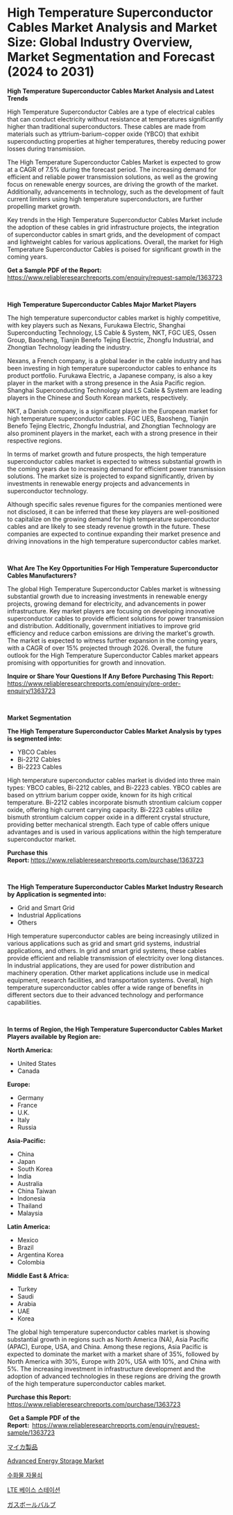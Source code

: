 <p><h1>High Temperature Superconductor Cables Market Analysis and Market Size: Global Industry Overview, Market Segmentation and Forecast (2024 to 2031)</h1></p><p><strong>High Temperature Superconductor Cables Market Analysis and Latest Trends</strong></p>
<p><p>High Temperature Superconductor Cables are a type of electrical cables that can conduct electricity without resistance at temperatures significantly higher than traditional superconductors. These cables are made from materials such as yttrium-barium-copper oxide (YBCO) that exhibit superconducting properties at higher temperatures, thereby reducing power losses during transmission.</p><p>The High Temperature Superconductor Cables Market is expected to grow at a CAGR of 7.5% during the forecast period. The increasing demand for efficient and reliable power transmission solutions, as well as the growing focus on renewable energy sources, are driving the growth of the market. Additionally, advancements in technology, such as the development of fault current limiters using high temperature superconductors, are further propelling market growth.</p><p>Key trends in the High Temperature Superconductor Cables Market include the adoption of these cables in grid infrastructure projects, the integration of superconductor cables in smart grids, and the development of compact and lightweight cables for various applications. Overall, the market for High Temperature Superconductor Cables is poised for significant growth in the coming years.</p></p>
<p><strong>Get a Sample PDF of the Report:&nbsp;</strong> <a href="https://www.reliableresearchreports.com/enquiry/request-sample/1363723">https://www.reliableresearchreports.com/enquiry/request-sample/1363723</a></p>
<p>&nbsp;</p>
<p><strong>High Temperature Superconductor Cables Major Market Players</strong></p>
<p><p>The high temperature superconductor cables market is highly competitive, with key players such as Nexans, Furukawa Electric, Shanghai Superconducting Technology, LS Cable & System, NKT, FGC UES, Ossen Group, Baosheng, Tianjin Benefo Tejing Electric, Zhongfu Industrial, and Zhongtian Technology leading the industry.</p><p>Nexans, a French company, is a global leader in the cable industry and has been investing in high temperature superconductor cables to enhance its product portfolio. Furukawa Electric, a Japanese company, is also a key player in the market with a strong presence in the Asia Pacific region. Shanghai Superconducting Technology and LS Cable & System are leading players in the Chinese and South Korean markets, respectively.</p><p>NKT, a Danish company, is a significant player in the European market for high temperature superconductor cables. FGC UES, Baosheng, Tianjin Benefo Tejing Electric, Zhongfu Industrial, and Zhongtian Technology are also prominent players in the market, each with a strong presence in their respective regions.</p><p>In terms of market growth and future prospects, the high temperature superconductor cables market is expected to witness substantial growth in the coming years due to increasing demand for efficient power transmission solutions. The market size is projected to expand significantly, driven by investments in renewable energy projects and advancements in superconductor technology.</p><p>Although specific sales revenue figures for the companies mentioned were not disclosed, it can be inferred that these key players are well-positioned to capitalize on the growing demand for high temperature superconductor cables and are likely to see steady revenue growth in the future. These companies are expected to continue expanding their market presence and driving innovations in the high temperature superconductor cables market.</p></p>
<p>&nbsp;</p>
<p><strong>What Are The Key Opportunities For High Temperature Superconductor Cables Manufacturers?</strong></p>
<p><p>The global High Temperature Superconductor Cables market is witnessing substantial growth due to increasing investments in renewable energy projects, growing demand for electricity, and advancements in power infrastructure. Key market players are focusing on developing innovative superconductor cables to provide efficient solutions for power transmission and distribution. Additionally, government initiatives to improve grid efficiency and reduce carbon emissions are driving the market's growth. The market is expected to witness further expansion in the coming years, with a CAGR of over 15% projected through 2026. Overall, the future outlook for the High Temperature Superconductor Cables market appears promising with opportunities for growth and innovation.</p></p>
<p><strong>Inquire or Share Your Questions If Any Before Purchasing This Report:</strong> <a href="https://www.reliableresearchreports.com/enquiry/pre-order-enquiry/1363723">https://www.reliableresearchreports.com/enquiry/pre-order-enquiry/1363723</a></p>
<p>&nbsp;</p>
<p><strong>Market Segmentation</strong></p>
<p><strong>The High Temperature Superconductor Cables Market Analysis by types is segmented into:</strong></p>
<p><ul><li>YBCO Cables</li><li>Bi-2212 Cables</li><li>Bi-2223 Cables</li></ul></p>
<p><p>High temperature superconductor cables market is divided into three main types: YBCO cables, Bi-2212 cables, and Bi-2223 cables. YBCO cables are based on yttrium barium copper oxide, known for its high critical temperature. Bi-2212 cables incorporate bismuth strontium calcium copper oxide, offering high current carrying capacity. Bi-2223 cables utilize bismuth strontium calcium copper oxide in a different crystal structure, providing better mechanical strength. Each type of cable offers unique advantages and is used in various applications within the high temperature superconductor market.</p></p>
<p><strong>Purchase this Report:&nbsp;</strong><a href="https://www.reliableresearchreports.com/purchase/1363723">https://www.reliableresearchreports.com/purchase/1363723</a></p>
<p>&nbsp;</p>
<p><strong>The High Temperature Superconductor Cables Market Industry Research by Application is segmented into:</strong></p>
<p><ul><li>Grid and Smart Grid</li><li>Industrial Applications</li><li>Others</li></ul></p>
<p><p>High temperature superconductor cables are being increasingly utilized in various applications such as grid and smart grid systems, industrial applications, and others. In grid and smart grid systems, these cables provide efficient and reliable transmission of electricity over long distances. In industrial applications, they are used for power distribution and machinery operation. Other market applications include use in medical equipment, research facilities, and transportation systems. Overall, high temperature superconductor cables offer a wide range of benefits in different sectors due to their advanced technology and performance capabilities.</p></p>
<p>&nbsp;</p>
<p><strong>In terms of Region, the High Temperature Superconductor Cables Market Players available by Region are:</strong></p>
<p>
    <p> <strong> North America: </strong>
        <ul>
            <li>United States</li>
            <li>Canada</li>
        </ul>
        </p> 
    <p> <strong> Europe: </strong>
        <ul>
            <li>Germany</li>
            <li>France</li>
            <li>U.K.</li>
            <li>Italy</li>
            <li>Russia</li>
        </ul>
        </p> 
    <p> <strong> Asia-Pacific: </strong>
        <ul>
            <li>China</li>
            <li>Japan</li>
            <li>South Korea</li>
            <li>India</li>
            <li>Australia</li>
            <li>China Taiwan</li>
            <li>Indonesia</li>
            <li>Thailand</li>
            <li>Malaysia</li>
        </ul>
        </p> 
    <p> <strong> Latin America: </strong>
        <ul>
            <li>Mexico</li>
            <li>Brazil</li>
            <li>Argentina Korea</li>
            <li>Colombia</li>
        </ul>
        </p> 
    <p> <strong> Middle East & Africa: </strong>
        <ul>
            <li>Turkey</li>
            <li>Saudi</li>
            <li>Arabia</li>
            <li>UAE</li>
            <li>Korea</li>
        </ul>
    </p>
    </p>
<p><p>The global high temperature superconductor cables market is showing substantial growth in regions such as North America (NA), Asia Pacific (APAC), Europe, USA, and China. Among these regions, Asia Pacific is expected to dominate the market with a market share of 35%, followed by North America with 30%, Europe with 20%, USA with 10%, and China with 5%. The increasing investment in infrastructure development and the adoption of advanced technologies in these regions are driving the growth of the high temperature superconductor cables market.</p></p>
<p><strong>Purchase this Report: </strong><a href="https://www.reliableresearchreports.com/purchase/1363723">https://www.reliableresearchreports.com/purchase/1363723</a></p>
<p>&nbsp;<strong>Get a Sample PDF of the Report:&nbsp;&nbsp;</strong><a href="https://www.reliableresearchreports.com/enquiry/request-sample/1363723">https://www.reliableresearchreports.com/enquiry/request-sample/1363723</a></p>
<p><strong></strong></p>
<p><p><a href="https://github.com/ReyesKohler20231/Market-Research-Report-List-1/blob/main/654346116222.md">マイカ製品</a></p><p><a href="https://github.com/sonuprakash1/Market-Research-Report-List-2/blob/main/advanced-energy-storage-market.md">Advanced Energy Storage Market</a></p><p><a href="https://github.com/trmesnao7959541/Market-Research-Report-List-1/blob/main/481710215065.md">수화물 자물쇠</a></p><p><a href="https://github.com/darrellockm3ytan895656/Market-Research-Report-List-1/blob/main/161012315064.md">LTE 베이스 스테이션</a></p><p><a href="https://github.com/adcxff01450218/Market-Research-Report-List-1/blob/main/159809316221.md">ガスボールバルブ</a></p></p>